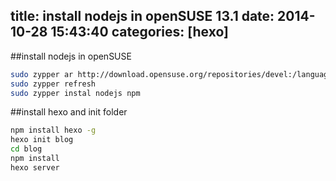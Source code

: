 title: install nodejs in openSUSE 13.1
date: 2014-10-28 15:43:40
categories: [hexo]
---
##install nodejs in openSUSE
```sh
sudo zypper ar http://download.opensuse.org/repositories/devel:/languages:/nodejs/openSUSE_13.1/devel:languages:nodejs.repo
sudo zypper refresh
sudo zypper instal nodejs npm
```

##install hexo and init folder
```sh
npm install hexo -g
hexo init blog
cd blog
npm install
hexo server
```

